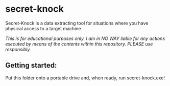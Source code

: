 # secret-knock
Secret-Knock is a data extracting tool for situations where you have physical access to a target machine

*This is for educational purposes only.
I am in NO WAY liable for any actions executed by means of the contents within this
repository. PLEASE use responsibly.*

## Getting started:

Put this folder onto a portable drive and, when ready, run secret-knock.exe!
